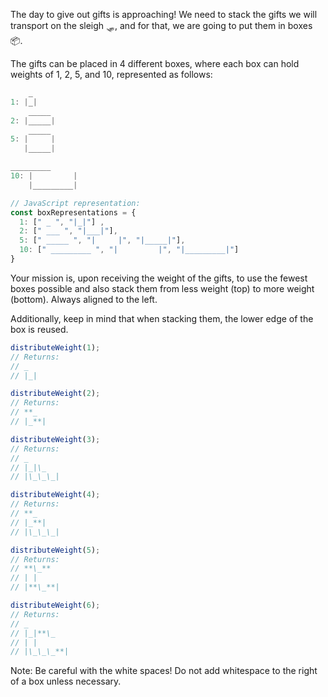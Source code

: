 The day to give out gifts is approaching! We need to stack the gifts we will transport on the sleigh 🛷, and for that, we are going to put them in boxes 📦.

The gifts can be placed in 4 different boxes, where each box can hold weights of 1, 2, 5, and 10, represented as follows:

```js
    _
1: |_|
    _____
2: |_____|
    _____
5: |     |
   |_____|

_________
10: |         |
    |_________|

// JavaScript representation:
const boxRepresentations = {
  1: [" _ ", "|_|"] ,
  2: [" ___ ", "|___|"],
  5: [" _____ ", "|     |", "|_____|"],
  10: [" _________ ", "|         |", "|_________|"]
}
```

Your mission is, upon receiving the weight of the gifts, to use the fewest boxes possible and also stack them from less weight (top) to more weight (bottom). Always aligned to the left.

Additionally, keep in mind that when stacking them, the lower edge of the box is reused.

```js
distributeWeight(1);
// Returns:
// _
// |_|

distributeWeight(2);
// Returns:
// **_
// |_**|

distributeWeight(3);
// Returns:
// _
// |_|\_
// |\_\_\_|

distributeWeight(4);
// Returns:
// **_
// |_**|
// |\_\_\_|

distributeWeight(5);
// Returns:
// **\_**
// | |
// |**\_**|

distributeWeight(6);
// Returns:
// _
// |_|**\_
// | |
// |\_\_\_**|
```

Note: Be careful with the white spaces! Do not add whitespace to the right of a box unless necessary.

